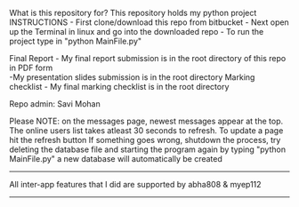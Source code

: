What is this repository for?
This repository holds my python project
INSTRUCTIONS - First clone/download this repo from bitbucket - Next open up the Terminal in linux and go into the downloaded repo - To run the project type in "python MainFile.py"


Final Report - My final report submission is in the root directory of this repo in PDF form  
-My presentation slides submission is in the root directory 
Marking checklist - My final marking checklist is in the root directory 

Repo admin: Savi Mohan

Please NOTE: on the messages page, newest messages appear at the top. The online users list takes atleast 30 seconds to refresh. To update a page hit the refresh button
If something goes wrong, shutdown the process, try deleting the database file and starting the program again by typing "python MainFile.py" a new database will automatically be created
*****************************************************************************************************************
All inter-app features that I did are supported by abha808 & myep112 
**************************************************************************************************
  
